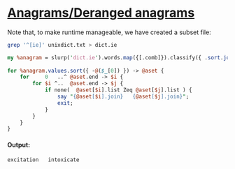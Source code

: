 [1]: http://rosettacode.org/wiki/Anagrams/Deranged_anagrams

# [Anagrams/Deranged anagrams][1]

Note that, to make runtime manageable, we have created a subset file:

```bash
grep '^[ie]' unixdict.txt > dict.ie
```
```perl
my %anagram = slurp('dict.ie').words.map({[.comb]}).classify({ .sort.join });
 
for %anagram.values.sort({ -@($_[0]) }) -> @aset {
    for     0   ..^ @aset.end -> $i {
        for $i ^..  @aset.end -> $j {
            if none(  @aset[$i].list Zeq @aset[$j].list ) {
                say "{@aset[$i].join}   {@aset[$j].join}";
                exit;
            }
        }
    }
}
```

#### Output:
```
excitation   intoxicate
```